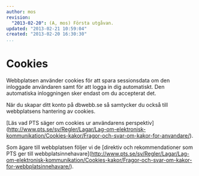 ```yaml
---
author: mos
revision:
  "2013-02-20": (A, mos) Första utgåvan.
updated: "2013-02-21 10:59:04"
created: "2013-02-20 16:30:30"
...
```

Cookies
==================================

Webbplatsen använder cookies för att spara sessionsdata om den inloggade användaren samt för att logga in dig automatiskt. Den automatiska inloggningen sker endast om du accepterat det.

När du skapar ditt konto på dbwebb.se så samtycker du också till webbplatsens hantering av cookies.

[Läs vad PTS säger om cookies ur användarens perspektiv](<a href='http://www.pts.se/sv/Regler/Lagar/Lag-om-elektronisk-kommunikation/Cookies-kakor/Fragor-och-svar-om-kakor-for-anvandare/'>http://www.pts.se/sv/Regler/Lagar/Lag-om-elektronisk-kommunikation/Cookies-kakor/Fragor-och-svar-om-kakor-for-anvandare/</a>).

Som ägare till webbplatsen följer vi de [direktiv och rekommendationer som PTS ger till webbplatsinnehavare](<a href='http://www.pts.se/sv/Regler/Lagar/Lag-om-elektronisk-kommunikation/Cookies-kakor/Fragor-och-svar-om-kakor-for-webbplatsinnehavare/'>http://www.pts.se/sv/Regler/Lagar/Lag-om-elektronisk-kommunikation/Cookies-kakor/Fragor-och-svar-om-kakor-for-webbplatsinnehavare/</a>).





